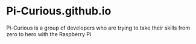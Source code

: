 # Pi-Curious.github.io
Pi-Curious is a group of developers who are trying to take their skills from zero to hero with the Raspberry Pi
